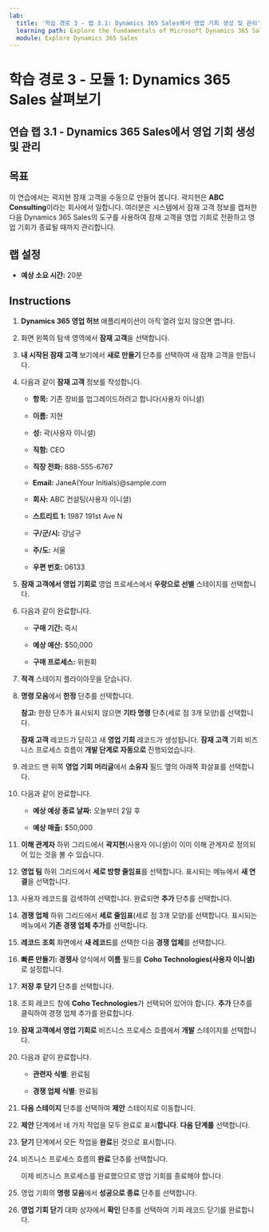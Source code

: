 ```yaml
---
lab:
  title: '학습 경로 3 - 랩 3.1: Dynamics 365 Sales에서 영업 기회 생성 및 관리'
  learning path: Explore the fundamentals of Microsoft Dynamics 365 Sales
  module: Explore Dynamics 365 Sales
---
```



학습 경로 3 - 모듈 1: Dynamics 365 Sales 살펴보기
========================

## 연습 랩 3.1 - Dynamics 365 Sales에서 영업 기회 생성 및 관리 

## 목표

이 연습에서는 곽지현 잠재 고객을 수동으로 만들어 봅니다. 곽지현은 **ABC Consulting**이라는 회사에서 일합니다. 여러분은 시스템에서 잠재 고객 정보를 캡처한 다음 Dynamics 365 Sales의 도구를 사용하여 잠재 고객을 영업 기회로 전환하고 영업 기회가 종료될 때까지 관리합니다.

## 랩 설정

  - **예상 소요 시간:** 20분

## Instructions

1. **Dynamics 365 영업 허브** 애플리케이션이 아직 열려 있지 않으면 엽니다.

2. 화면 왼쪽의 탐색 영역에서 **잠재 고객**을 선택합니다. 

3. **내 시작된 잠재 고객** 보기에서 **새로 만들기** 단추를 선택하여 새 잠재 고객을 만듭니다. 

4. 다음과 같이 **잠재 고객** 정보를 작성합니다.

    - **항목:** 기존 장비를 업그레이드하려고 합니다(사용자 이니셜)

    - **이름:** 지현

    - **성:** 곽(사용자 이니셜)

    - **직함:** CEO

    - **직장 전화:** 888-555-6767

    - **Email:** JaneA(Your Initials)@sample.com

    - **회사:** ABC 컨설팅(사용자 이니셜)

    - **스트리트 1:** 1987 191st Ave N

    - **구/군/시:** 강남구

    - **주/도:** 서울

    - **우편 번호:** 06133

5. **잠재 고객에서 영업 기회로** 영업 프로세스에서 **우량으로 선별** 스테이지를 선택합니다.

6. 다음과 같이 완료합니다.

    - **구매 기간:** 즉시

    - **예상 예산:** $50,000 

    - **구매 프로세스:** 위원회

7. **적격** 스테이지 플라이아웃을 닫습니다. 

8.  **명령 모음**에서 **한정** 단추를 선택합니다. 

    **참고:** 한정 단추가 표시되지 않으면 **기타 명령** 단추(세로 점 3개 모양)를 선택합니다. 

    **잠재 고객** 레코드가 닫히고 새 **영업 기회** 레코드가 생성됩니다. **잠재 고객** 기회 비즈니스 프로세스 흐름이 **개발 단계로 자동으로** 진행되었습니다. 

9. 레코드 맨 위쪽 **영업 기회 머리글**에서 **소유자** 필드 옆의 아래쪽 화살표를 선택합니다. 

10. 다음과 같이 완료합니다.

    - **예상 예상 종료 날짜:** 오늘부터 2일 후

    - **예상 매출:** $50,000
    
11. **이해 관계자** 하위 그리드에서 **곽지현**(사용자 이니셜)이 이미 이해 관계자로 정의되어 있는 것을 볼 수 있습니다. 

12. **영업 팀** 하위 그리드에서 **세로 방향 줄임표**를 선택합니다. 표시되는 메뉴에서 **새 연결**을 선택합니다. 

13. 사용자 레코드를 검색하여 선택합니다. 완료되면 **추가** 단추를 선택합니다. 

14. **경쟁 업체** 하위 그리드에서 **세로 줄임표**(세로 점 3개 모양)를 선택합니다. 표시되는 메뉴에서 **기존 경쟁 업체 추가**를 선택합니다. 

15. **레코드 조회** 화면에서 **새 레코드**를 선택한 다음 **경쟁 업체**를 선택합니다.

16. **빠른 만들기: 경쟁사** 양식에서 **이름** 필드를 **Coho Technologies(사용자 이니셜)** 로 설정합니다.

17. **저장 후 닫기** 단추를 선택합니다.

18. 조회 레코드 창에 **Coho Technologies**가 선택되어 있어야 합니다. **추가** 단추를 클릭하여 경쟁 업체 추가를 완료합니다.

19. **잠재 고객에서 영업 기회로** 비즈니스 프로세스 흐름에서 **개발** 스테이지를 선택합니다. 

20. 다음과 같이 완료합니다. 

    - **관련자 식별**: 완료됨 

    - **경쟁 업체 식별**: 완료됨 

21. **다음 스테이지** 단추를 선택하여 **제안** 스테이지로 이동합니다. 

22. **제안** 단계에서 네 가지 작업을 모두 완료로 표시**합니다**. **다음 단계를** 선택합니다.

23. **닫기** 단계에서 모든 작업을 **완료**된 것으로 표시합니다. 

24. 비즈니스 프로세스 흐름의 **완료** 단추를 선택합니다. 

    이제 비즈니스 프로세스를 완료했으므로 영업 기회를 종료해야 합니다.

25. 영업 기회의 **명령 모음**에서 **성공으로 종료** 단추를 선택합니다.

26. **영업 기회 닫기** 대화 상자에서 **확인** 단추를 선택하여 기회 레코드 닫기를 완료합니다. 

